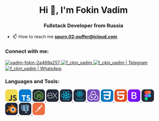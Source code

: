 <h1 align="center">Hi 👋, I'm Fokin Vadim</h1>
<h3 align="center">Fullstack Developer from Russia</h3>

- 📫 How to reach me **spurn.02-puffer@icloud.com**

<h3 align="left">Connect with me:</h3>
<p align="left">
<a href="https://www.linkedin.com/in/fokin-vadim" target="blank">
  <img align="center" src="https://raw.githubusercontent.com/rahuldkjain/github-profile-readme-generator/master/src/images/icons/Social/linked-in-alt.svg" alt="vadim-fokin-2a469a257" height="30" width="40" />
</a>
<a href="https://instagram.com/f_ckin_vadim" target="blank">
  <img align="center" src="https://raw.githubusercontent.com/rahuldkjain/github-profile-readme-generator/master/src/images/icons/Social/instagram.svg" alt="f_ckin_vadim" height="30" width="40" />
</a>
<a href="https://t.me/f_ckin_vadim" rel="nofollow">
  <img align="center" alt="f_ckin_vadim | Telegram" height="40" width="40" src="https://img.icons8.com/color/512/telegram-app.png">
</a>
<a href="https://wa.link/hm0q2x" rel="nofollow">
  <img align="center" alt="f_ckin_vadim | WhatsApp" height="40" width="40" src="https://img.icons8.com/color/512/whatsapp--v2.png">
</a>
</p>
<!-- <div style="display:flex; align-items:center">
  <a id="telegram-animation" href="https://t.me/f_ckin_vadim" style="width: 50px; height: 50px">
    <script>
      const telegram = bodymovin.loadAnimation({
        container: document.getElementById('telegram-animation'),
        path: 'icons/social/telegram.json',
        renderer: 'svg',
        loop: true,
        autoplay: true,
      });
    </script>
  </a>
  <a id="whatsapp-animation" href="https://wa.link/hm0q2x" style="width: 50px; height: 50px">
    <script>
      const watsapp = bodymovin.loadAnimation({
        container: document.getElementById('whatsapp-animation'),
        path: 'icons/social/whatsapp.json',
        renderer: 'svg',
        loop: true,
        autoplay: true,
      });
    </script>
  </a>
  <a id="linkedin-animation" href="https://linkedin.com/in/vadim-fokin-2a469a257" style="width: 50px; height: 50px">
    <script>
      const linkedin = bodymovin.loadAnimation({
        container: document.getElementById('linkedin-animation'),
        path: 'icons/social/linkedin.json',
        renderer: 'svg',
        loop: true,
        autoplay: true,
      });
    </script>
  </a>
  <a id="instagram-animation" href="https://instagram.com/f_ckin_vadim" style="width: 60px; height: 60px;">
    <script>
      const instagram = bodymovin.loadAnimation({
        container: document.getElementById('instagram-animation'),
        path: 'icons/social/instagram.json',
        renderer: 'svg',
        loop: true,
        autoplay: true,
      });
    </script>
  </a>
</div> -->

</p>

<h3 align="left">Languages and Tools:</h3>
<p align="left"> 
  <a href="https://developer.mozilla.org/en-US/docs/Web/JavaScript" target="_blank" rel="noreferrer"> 
    <img src="icons/langs-and-tools/JavaScript.svg" alt="javascript" width="40" height="40"/> </a> 
  <a href="https://www.typescriptlang.org/" target="_blank" rel="noreferrer"> 
    <img src="icons/langs-and-tools/TypeScript.svg" alt="typescript" width="40" height="40"/> </a>
  <a href="https://nodejs.org" target="_blank" rel="noreferrer"> 
    <img src="icons/langs-and-tools/NodeJS.svg" alt="nodejs" width="40" height="40"/> </a>
  <a href="https://expressjs.com" target="_blank" rel="noreferrer"> 
    <img src="icons/langs-and-tools/ExpressJS.svg" alt="express" width="40" height="40"/> </a>
  <a href="https://reactjs.org/" target="_blank" rel="noreferrer"> 
    <img src="icons/langs-and-tools/React.svg" alt="react" width="40" height="40"/> </a> 
  <a href="https://reactnative.dev/" target="_blank" rel="noreferrer"> 
    <img src="icons/langs-and-tools/React-Native.svg" alt="reactnative" width="40" height="40"/> </a> 
  <a href="https://redux.js.org" target="_blank" rel="noreferrer"> 
    <img src="icons/langs-and-tools/Redux.svg" alt="redux" width="40" height="40"/> </a>
  <a href="https://www.w3schools.com/css/" target="_blank" rel="noreferrer"> 
    <img src="icons/langs-and-tools/CSS.svg" alt="css3" width="40" height="40"/>      </a> 
  <a href="https://www.w3.org/html/" target="_blank" rel="noreferrer"> 
    <img src="icons/langs-and-tools/HTML.svg" alt="html5" width="40" height="40"/> </a>
  <a href="https://getbootstrap.com" target="_blank" rel="noreferrer"> 
    <img src="icons/langs-and-tools/Bootstrap.svg" alt="bootstrap" width="40" height="40"/> </a> 
  <a href="https://www.figma.com/" target="_blank" rel="noreferrer"> 
    <img src="icons/langs-and-tools/Figma.svg" alt="figma" width="40" height="40"/> </a> 
  <a href="https://www.blender.org/" target="_blank" rel="noreferrer"> 
    <img src="icons/langs-and-tools/Blender.svg" alt="blender" width="40" height="40"/> </a> 
  <a href="https://www.postgresql.org" target="_blank" rel="noreferrer"> 
    <img src="icons/langs-and-tools/PostgreSQL.svg" alt="postgresql" width="40" height="40"/> </a> 
  <a href="https://postman.com" target="_blank" rel="noreferrer"> 
    <img src="icons/langs-and-tools/Postman.svg" alt="postman" width="40" height="40"/> </a>  
   </p>
